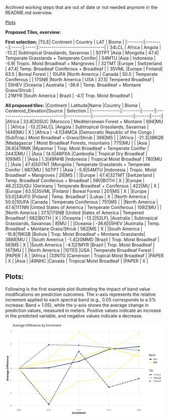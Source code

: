 Archived working steps that are out of date or not needed anymore in the README.md overview.

[Plots](#plots)

**Proposed Tiles, overview:**

**First selection:**
|TILE| Continent   | Country | LAT | Biome    | 
|:-------:|:--------:|:-----:|:-----:|:--------------------------------|
| 34LCL | Africa   | Angola |    -13.2| Subtropical Grasslands, Savannas   |
| 50TPT |Asia      | Mongolia |    47.4| Temperate Grasslands + Temperate Conifer| 
| 54MTU |Asia      | Indonesia |    -5.9| Tropic. Moist Broadlwaf + Mangroves  | 
| 32TMT |Europe    | Switzerland |   47.4| Temp. Broadleaf Coniferous + Broadleaf |
| 35VML |Europe        | Finland|    63.5 | Boreal Forest   | 
| 10UFA |North America | Canada |   50.0 | Temperate Coniferous  | 
| 17SNB |North America | USA |   37.5| Tempered Broadleaf   |    
| 55HEV |Oceania       | Australia |  -36.6 | Temp. Broadleaf + Montane Grass/Shrub |  
| 21MYR |South America | Brazil |   -4.1| Trop. Moist Broadleaf  | 


**All proposed tiles:**
|Continent     | Latitude|Name  |Country                          | Biome | Centeroid_Elevation|Source | Selection |
|:-------------:|:--------:|:-----:|:--------------------------------|:------------|:-------------------:|:------:|:----:|
|Africa        |     33.8|30SUC |Morocco                          | Mediterranean Forest + Montane            |                894|MU     | |
|Africa        |    -13.2|34LCL |Angola                           | Subtropical Grasslands, Savannas          |               1449|MU     | X |
|Africa        |     -4.1|34MCA |Democratic Republic of the Congo | (SubTrop.) Moist Broadleaf + Grass/Shrub  |                366|MS     | |
|Africa        |    -21.3|38KQB |Madagascar                       | Moist Broadleaf Forests, mountains        |                775|MU     | |
|Asia          |     26.6|47RMK |Myanmar                          | Trop. Moist Broadleaf + Temperate Conifer |               2443|MU     | |
|Asia          |     14.0|48PXA |Cambodia                         | Tropical Dry Broadleaf                    |                109|MS     | |
|Asia          |      1.3|49NHB |Indonesia                        | Tropical Moist Broadleaf                  |                780|MU     | |
|Asia          |     47.4|50TNT |Mongolia                         | Temperate Grasslands + Temperate Conifer  |                687|MU     | 50TPT |
|Asia          |     -5.9|54MTU |Indonesia                        | Tropic. Moist Broadlwaf + Mangroves       |                 26|MS     |  |
|Europe        |     47.4|32TMT |Switzerland                      | Temp. Broadleaf Coniferous + Broadleaf    |                590|BOTH   | X |
|Europe        |     48.2|32UQU |Germany                          | Temperate Broadleaf + Coniferous          |                422|MU     | X |
|Europe        |     63.5|35VML |Finland                          | Boreal Forest                             |                201|MS     | X |
|Europe        |     53.0|34UFD |Poland                           | Temp. Broadleaf                           |                   |Lukas  | X |
|North America |     50.0|10UFA |Canada                           | Temperate Coniferous                      |                751|MS     |  |
|North America |     47.4|11TNN |United States of America         | Temperate Coniferous                      |               1092|MU     | |
|North America |     37.5|17SNB |United States of America         | Tempered Broadleaf                        |                682|BOTH   | X |
|Oceania       |    -13.2|52LFL |Australia                        | Subtropical Grasslands, Savannas          |                  8|MU     | |
|Oceania       |    -36.6|55HEV |Australia                        | Temp. Broadleaf + Montane Grass/Shrub     |                562|MS     | X |
|South America |    -16.8|19KGB |Bolivia                          | Trop. Moist Broadleaf + Montane Grasslands|               3888|MU     | |
|South America |     -1.4|20MMD |Brazil                           | Trop. Moist Broadleaf                     |                 56|MS     | X |
|South America |     -4.1|21MYR |Brazil                           | Trop. Moist Broadleaf                     |                147|MU     |  |
|North America |     |10TES |USA                           |  Temperate Broadleaf Forest                  |                |PAPER     | X |
|Africa |     |33NTG |Cameroon                           | Tropical Moist Broadleaf                      |                |PAPER     | X |
|Asia |     |49NHC |Canada                           |  Tropical Moist Broadleaf                     |                |PAPER     | X |




## Plots:

Following is the first example plot illustrating the impact of band value modifications on prediction outcomes. The x-axis represents the relative increment applied to each spectral band (e.g., 0.05 corresponds to a 5% increase: Band × 1.05), while the y-axis shows the average change in prediction values, measured in meters. Positive values indicate an increase in the predicted variable, and negative values indicate a decrease.

![Examplary result plot](plots/2025-06-03_3T_B03+08_lineplot.png)
